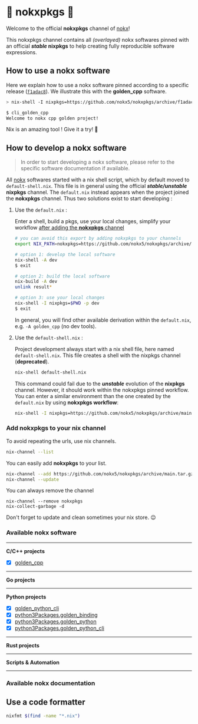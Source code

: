 # :koala: nokxpkgs :koala:

Welcome to the official **nokxpkgs** channel of [nokx](https://github.com/nokx5/)!

This nokxpkgs channel contains all *(overlayed)* nokx softwares pinned with an official **_stable_ nixpkgs** to help creating fully reproducible software expressions.

## How to use a nokx software

Here we explain how to use a nokx software pinned according to a specific release ([`f1adac8`](https://github.com/nokx5/nokxpkgs/commit/f1adac8a37baf923ed4e99f3b6e11fea01df904a)). We illustrate this with the **golden_cpp** software.

```bash
> nix-shell -I nixpkgs=https://github.com/nokx5/nokxpkgs/archive/f1adac8a37baf923ed4e99f3b6e11fea01df904a.tar.gz --pure -p golden_cpp

$ cli_golden_cpp
Welcome to nokx cpp golden project!
```
Nix is an amazing tool ! Give it a try! :ghost:

## How to develop a nokx software

> In order to start developing a nokx software, please refer to the
  specific software documentation if available.

All [nokx](https://github.com/nokx5/) softwares started with a nix
shell script, which by default moved to `default-shell.nix`. This file
is in general using the official **_stable/unstable_ nixpkgs**
channel. The `default.nix` instead appears when the project joined the
**nokxpkgs** channel. Thus two solutions exist to start developing :

 
1. Use the `default.nix` : 

    Enter a shell, build a pkgs, use your local changes, simplify your workflow [after adding the **nokxpkgs** channel](#add-nokxpkgs-to-your-nix-channel)
    ```bash
    # you can avoid this export by adding nokxpkgs to your channels
    export NIX_PATH=nokxpkgs=https://github.com/nokx5/nokxpkgs/archive/main.tar.gz
    
    # option 1: develop the local software
    nix-shell -A dev
    $ exit
    
    # option 2: build the local software
    nix-build -A dev
    unlink result*
    
    # option 3: use your local changes
    nix-shell -I nixpkgs=$PWD -p dev
    $ exit
    ```
    In general, you will find other available derivation within the `default.nix`, e.g. `-A golden_cpp` (no dev tools).


2. Use the `default-shell.nix` :

    Project development always start with a nix shell file, here named `default-shell.nix`. This file creates a shell with the nixpkgs channel (**deprecated**).
    ```bash
    nix-shell default-shell.nix
    ```
    This command could fail due to the **_unstable_** evolution of the **nixpkgs** channel. However, it should work within the nokxpkgs pinned workflow. You can enter a similar environment than the one created by the `default.nix` by using **nokxpkgs workflow**:
    ```bash
    nix-shell -I nixpkgs=https://github.com/nokx5/nokxpkgs/archive/main.tar.gz default-shell.nix
    ``` 
 
### Add nokxpkgs to your nix channel

To avoid repeating the urls, use nix channels.
```bash
nix-channel --list
```

You can easily add **nokxpkgs** to your list.
```bash
nix-channel --add https://github.com/nokx5/nokxpkgs/archive/main.tar.gz nokxpkgs
nix-channel --update
```

You can always remove the channel
```
nix-channel --remove nokxpkgs
nix-collect-garbage -d
```

Don't forget to update and clean sometimes your nix store. :wink:

### Available nokx software

***
**C/C++ projects**
- [x] [golden_cpp](https://github.com/nokx5/golden_cpp)
***
**Go projects**
***
**Python projects**
- [x] [golden_python_cli](https://github.com/nokx5/golden_python)
- [x] [python3Packages.golden_binding](https://github.com/nokx5/golden_binding)
- [x] [python3Packages.golden_python](https://github.com/nokx5/golden_python)
- [x] [python3Packages.golden_python_cli](https://github.com/nokx5/golden_python)
***
**Rust projects**
***
**Scripts & Automation**
***

### Available nokx documentation

## Use a code formatter
```bash
nixfmt $(find -name "*.nix")
```
